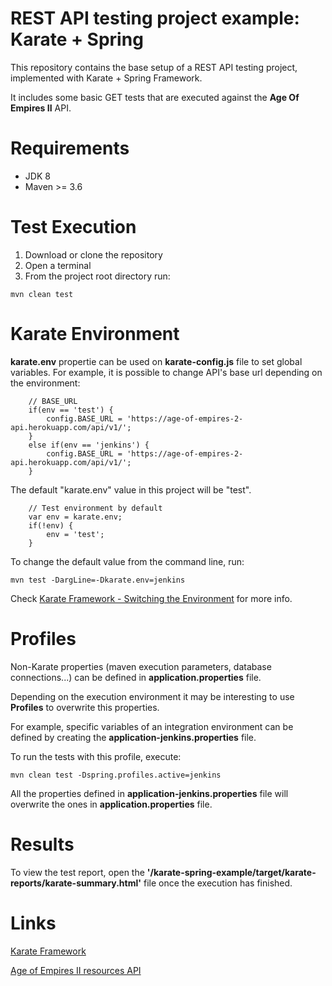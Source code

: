 # REST API testing project example: Karate + Spring

This repository contains the base setup of a REST API testing project, implemented with Karate + Spring Framework.

It includes some basic GET tests that are executed against the **Age Of Empires II** API.

# Requirements

* JDK 8
* Maven >= 3.6

# Test Execution

1. Download or clone the repository
2. Open a terminal
3. From the project root directory run:  

 `mvn clean test`

# Karate Environment

**karate.env** propertie can be used on **karate-config.js** file to set global variables. For example, it is possible
to change API's base url depending on the environment:

```
    // BASE_URL
    if(env == 'test') {
        config.BASE_URL = 'https://age-of-empires-2-api.herokuapp.com/api/v1/';
    }
    else if(env == 'jenkins') {
        config.BASE_URL = 'https://age-of-empires-2-api.herokuapp.com/api/v1/';
    }
```

The default "karate.env" value in this project will be "test".
 
 ```
     // Test environment by default
     var env = karate.env;
     if(!env) {
         env = 'test';
     }
  ```

To change the default value from the command line, run:

`mvn test -DargLine=-Dkarate.env=jenkins`

Check [Karate Framework - Switching the Environment](https://github.com/intuit/karate#switching-the-environment) for more info.
   
# Profiles
 
Non-Karate properties (maven execution parameters, database connections...) can be defined in **application.properties** file.

Depending on the execution environment it may be interesting to use **Profiles** to overwrite this properties.

For example, specific variables of an integration environment can be defined by creating the **application-jenkins.properties** file.

To run the tests with this profile, execute:

`mvn clean test -Dspring.profiles.active=jenkins`

All the properties defined in **application-jenkins.properties** file will overwrite the ones in **application.properties** file.
 
# Results

To view the test report, open the **'/karate-spring-example/target/karate-reports/karate-summary.html'** file once
the execution has finished.

# Links
    
   [Karate Framework](https://github.com/intuit/karate)
   
   [Age of Empires II resources API](https://age-of-empires-2-api.herokuapp.com/docs/)